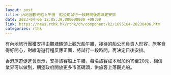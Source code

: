 ```yaml
---
layout: post
title: 內地團觀光船上午膳　船公司試行一段時間後再決定安排
date: 2023-04-06 12:05:39.000000000 +08:00
link: https://news.rthk.hk/rthk/ch/component/k2/1695184-20230406.htm
categories: rthk
---
```


有內地旅行團獲安排由觀塘碼頭上觀光船午膳，接待的船公司負責人形容，旅客食得好開心，對維港遊行程反應正面，將試行一段時間，再決定日後安排。

香港旅遊促進會表示，安排旅客船上午膳，每名旅客成本增加約19至20元，相信業界可以做到，期望政府開放更多市區碼頭，供旅客上落觀光船。
